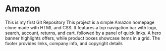 # Amazon
This is my first Git Repository
This project is a simple Amazon homepage clone made with HTML and CSS. It features a top navigation bar with logo, search, account, returns, and cart, followed by a panel of quick links. A hero banner highlights offers, while product boxes showcase items in a grid. The footer provides links, company info, and copyright details
